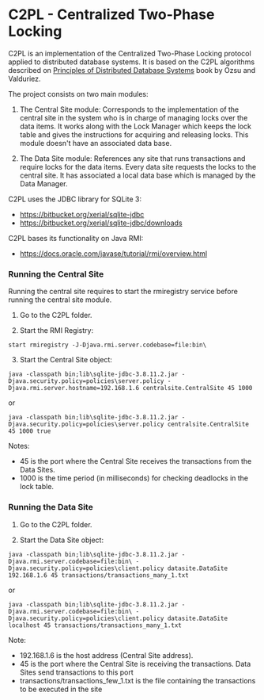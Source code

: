 # C2PL - Centralized Two-Phase Locking

C2PL is an implementation of the Centralized Two-Phase Locking protocol applied to distributed database systems. It is based on the C2PL algorithms described on [Principles of Distributed Database Systems](http://www.springer.com/us/book/9781441988331) book by Ozsu and Valduriez.

The project consists on two main modules:

1. The Central Site module: Corresponds to the implementation of the central site in the system who is in charge of managing locks over the data items. It works along with the Lock Manager which keeps the lock table and gives the instructions for acquiring and releasing locks. This module doesn't have an associated data base.

2. The Data Site module: References any site that runs transactions and require locks for the data items. Every data site requests the locks to the central site. It has associated a local data base which is managed by the Data Manager.

C2PL uses the JDBC library for SQLite 3:

* <https://bitbucket.org/xerial/sqlite-jdbc>
* <https://bitbucket.org/xerial/sqlite-jdbc/downloads>

C2PL bases its functionality on Java RMI:

* <https://docs.oracle.com/javase/tutorial/rmi/overview.html>


### Running the Central Site

Running the central site requires to start the rmiregistry service before running the central site module.

1) Go to the C2PL folder.

2) Start the RMI Registry:

```
start rmiregistry -J-Djava.rmi.server.codebase=file:bin\
```
	
	
3) Start the Central Site object:

```
java -classpath bin;lib\sqlite-jdbc-3.8.11.2.jar -Djava.security.policy=policies\server.policy -Djava.rmi.server.hostname=192.168.1.6 centralsite.CentralSite 45 1000
```

or	

```
java -classpath bin;lib\sqlite-jdbc-3.8.11.2.jar -Djava.security.policy=policies\server.policy centralsite.CentralSite 45 1000 true
```

Notes:
* 45 is the port where the Central Site receives the transactions from the Data Sites.
* 1000 is the time period (in milliseconds) for checking deadlocks in the lock table.



### Running the Data Site

1) Go to the C2PL folder.

2) Start the Data Site object:

```
java -classpath bin;lib\sqlite-jdbc-3.8.11.2.jar -Djava.rmi.server.codebase=file:bin\ -Djava.security.policy=policies\client.policy datasite.DataSite 192.168.1.6 45 transactions/transactions_many_1.txt
```

or

```
java -classpath bin;lib\sqlite-jdbc-3.8.11.2.jar -Djava.rmi.server.codebase=file:bin\ -Djava.security.policy=policies\client.policy datasite.DataSite localhost 45 transactions/transactions_many_1.txt
```

Note:
* 192.168.1.6 is the host address (Central Site address).
* 45 is the port where the Central Site is receiving the transactions. Data Sites send transactions to this port
* transactions/transactions_few_1.txt is the file containing the transactions to be executed in the site
